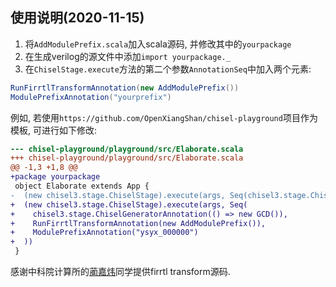 ## 使用说明(2020-11-15)

1. 将`AddModulePrefix.scala`加入scala源码, 并修改其中的`yourpackage`
1. 在生成verilog的源文件中添加`import yourpackage._`
1. 在`ChiselStage.execute`方法的第二个参数`AnnotationSeq`中加入两个元素:
```scala
RunFirrtlTransformAnnotation(new AddModulePrefix())
ModulePrefixAnnotation("yourprefix")
```
  例如, 若使用`https://github.com/OpenXiangShan/chisel-playground`项目作为模板, 可进行如下修改:
```diff
--- chisel-playground/playground/src/Elaborate.scala
+++ chisel-playground/playground/src/Elaborate.scala
@@ -1,3 +1,8 @@
+package yourpackage
 object Elaborate extends App {
-  (new chisel3.stage.ChiselStage).execute(args, Seq(chisel3.stage.ChiselGeneratorAnnotation(() => new GCD())))
+  (new chisel3.stage.ChiselStage).execute(args, Seq(
+    chisel3.stage.ChiselGeneratorAnnotation(() => new GCD()),
+    RunFirrtlTransformAnnotation(new AddModulePrefix()),
+    ModulePrefixAnnotation("ysyx_000000")
+  ))
 }
```

感谢中科院计算所的[蔺嘉炜](https://github.com/ljwljwljwljw)同学提供firrtl transform源码.
